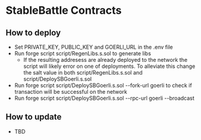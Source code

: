 # StableBattle Contracts
## How to deploy
- Set PRIVATE_KEY, PUBLIC_KEY and GOERLI_URL in the .env file
- Run forge script script/RegenLibs.s.sol to generate libs
  - If the resulting addresess are already deployed to the network the script will likely error on one of deployments. To alleviate this change the salt value in both script/RegenLibs.s.sol and script/DeploySBGoerli.s.sol
- Run forge script script/DeploySBGoerli.s.sol --fork-url goerli to check if transaction will be successful on the network
- Run forge script script/DeploySBGoerli.s.sol --rpc-url goerli --broadcast

## How to update
- TBD